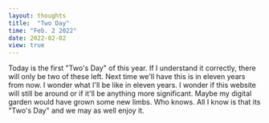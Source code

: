 ```yaml
---
layout: thoughts
title:  "Two Day"
time: "Feb. 2 2022"
date: 2022-02-02
view: true
---
```


Today is the first "Two's Day" of this year. If I understand it correctly, there will only be two of these left. Next time we'll have this is in eleven years from now. I wonder what I'll be like in eleven years. I wonder if this website will still be around or if it'll be anything more significant. Maybe my digital garden would have grown some new limbs. Who knows. All I know is that its "Two's Day" and we may as well enjoy it.